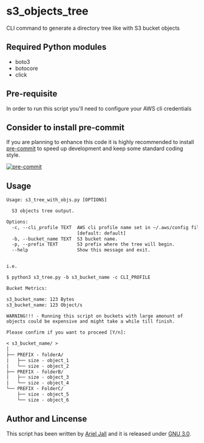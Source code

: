 # s3_objects_tree

CLI command to generate a directory tree like with S3 bucket objects

## Required Python modules

* boto3
* botocore
* click

## Pre-requisite

In order to run this script you'll need to configure your AWS cli credentials

## Consider to install pre-commit

If you are planning to enhance this code it is highly recommended to install [pre-commit](https://pre-commit.com/index.html)
 to speed up development and keep some standard coding style.

[![pre-commit](https://img.shields.io/badge/pre--commit-enabled-brightgreen?logo=pre-commit)](https://github.com/pre-commit/pre-commit)

## Usage

```txt
Usage: s3_tree_with_objs.py [OPTIONS]

  S3 objects tree output.

Options:
  -c, --cli_profile TEXT  AWS cli profile name set in ~/.aws/config file.
                          [default: default]
  -b, --bucket_name TEXT  S3 bucket name.
  -p, --prefix TEXT       S3 prefix where the tree will begin.
  --help                  Show this message and exit.


i.e.

$ python3 s3_tree.py -b s3_bucket_name -c CLI_PROFILE

Bucket Metrics:

s3_bucket_name: 123 Bytes
s3_bucket_name: 123 Object/s

WARNING!!! - Running this script on buckets with large amonunt of
objects could be expensive and might take a while till finish.

Please confirm if you want to proceed [Y/n]:

< s3_bucket_name/ >
│
├── PREFIX - folderA/
|   ├── size - object_1
|   └── size - object_2
├── PREFIX - folderB/
|   ├── size - object_3
|   └── size - object_4
└── PREFIX - FolderC/
    ├── size - object_5
    └── size - object_6
```

## Author and Lincense

This script has been written by [Ariel Jall](https://github.com/ArielJalil) and it is released under
 [GNU 3.0](https://www.gnu.org/licenses/gpl-3.0.en.html).
